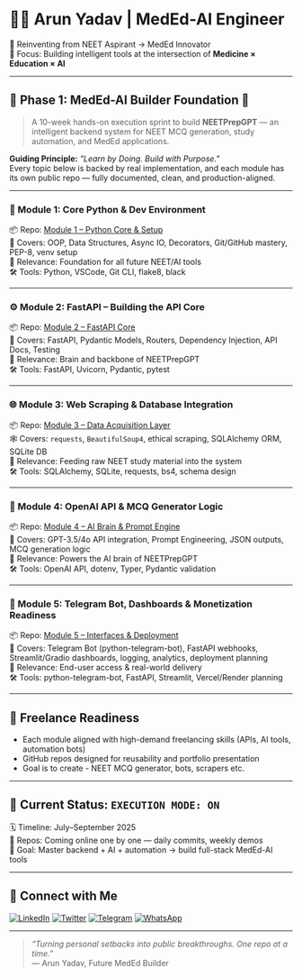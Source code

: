 # 👨‍⚕️ Arun Yadav | MedEd-AI Engineer

🎯 Reinventing from NEET Aspirant → MedEd Innovator  
📍 Focus: Building intelligent tools at the intersection of **Medicine × Education × AI**

---

## 🔬 Phase 1: MedEd-AI Builder Foundation 🚀
> A 10-week hands-on execution sprint to build **NEETPrepGPT** — an intelligent backend system for NEET MCQ generation, study automation, and MedEd applications.

**Guiding Principle:** _"Learn by Doing. Build with Purpose."_  
Every topic below is backed by real implementation, and each module has its own public repo — fully documented, clean, and production-aligned.

---

### 🧩 Module 1: Core Python & Dev Environment
📦 Repo: [Module 1 – Python Core & Setup](#)  
🔧 Covers: OOP, Data Structures, Async IO, Decorators, Git/GitHub mastery, PEP-8, venv setup  
🔗 Relevance: Foundation for all future NEET/AI tools  
🛠️ Tools: Python, VSCode, Git CLI, flake8, black

---

### ⚙️ Module 2: FastAPI – Building the API Core
📦 Repo: [Module 2 – FastAPI Core](#)  
🚀 Covers: FastAPI, Pydantic Models, Routers, Dependency Injection, API Docs, Testing  
🔗 Relevance: Brain and backbone of NEETPrepGPT  
🛠️ Tools: FastAPI, Uvicorn, Pydantic, pytest

---

### 🌐 Module 3: Web Scraping & Database Integration
📦 Repo: [Module 3 – Data Acquisition Layer](#)  
🕸️ Covers: `requests`, `BeautifulSoup4`, ethical scraping, SQLAlchemy ORM, SQLite DB  
🔗 Relevance: Feeding raw NEET study material into the system  
🛠️ Tools: SQLAlchemy, SQLite, requests, bs4, schema design

---

### 🧠 Module 4: OpenAI API & MCQ Generator Logic
📦 Repo: [Module 4 – AI Brain & Prompt Engine](#)  
🧠 Covers: GPT-3.5/4o API integration, Prompt Engineering, JSON outputs, MCQ generation logic  
🔗 Relevance: Powers the AI brain of NEETPrepGPT  
🛠️ Tools: OpenAI API, dotenv, Typer, Pydantic validation

---

### 🤖 Module 5: Telegram Bot, Dashboards & Monetization Readiness
📦 Repo: [Module 5 – Interfaces & Deployment](#)  
💬 Covers: Telegram Bot (python-telegram-bot), FastAPI webhooks, Streamlit/Gradio dashboards, logging, analytics, deployment planning  
🔗 Relevance: End-user access & real-world delivery  
🛠️ Tools: python-telegram-bot, FastAPI, Streamlit, Vercel/Render planning

---

## 💼 Freelance Readiness
- Each module aligned with high-demand freelancing skills (APIs, AI tools, automation bots)
- GitHub repos designed for reusability and portfolio presentation
- Goal is to create - NEET MCQ generator, bots, scrapers etc.

---

## 📍 Current Status: `EXECUTION MODE: ON`
🗓️ Timeline: July–September 2025  
📁 Repos: Coming online one by one — daily commits, weekly demos  
🧠 Goal: Master backend + AI + automation → build full-stack MedEd-AI tools  


---

## 🔗 Connect with Me

[![LinkedIn](https://img.shields.io/badge/LinkedIn-0A66C2?style=for-the-badge&logo=linkedin&logoColor=white)](https://www.linkedin.com/in/arun-yadav-768052368)
[![Twitter](https://img.shields.io/badge/X-000000?style=for-the-badge&logo=twitter&logoColor=white)](https://twitter.com/Neural_Arun)
[![Telegram](https://img.shields.io/badge/Telegram-229ED9?style=for-the-badge&logo=telegram&logoColor=white)](https://t.me/Neural_Arun)
[![WhatsApp](https://img.shields.io/badge/WhatsApp-25D366?style=for-the-badge&logo=whatsapp&logoColor=white)](https://wa.me/918881109193)

---

> _“Turning personal setbacks into public breakthroughs. One repo at a time.”_  
> — Arun Yadav, Future MedEd Builder
